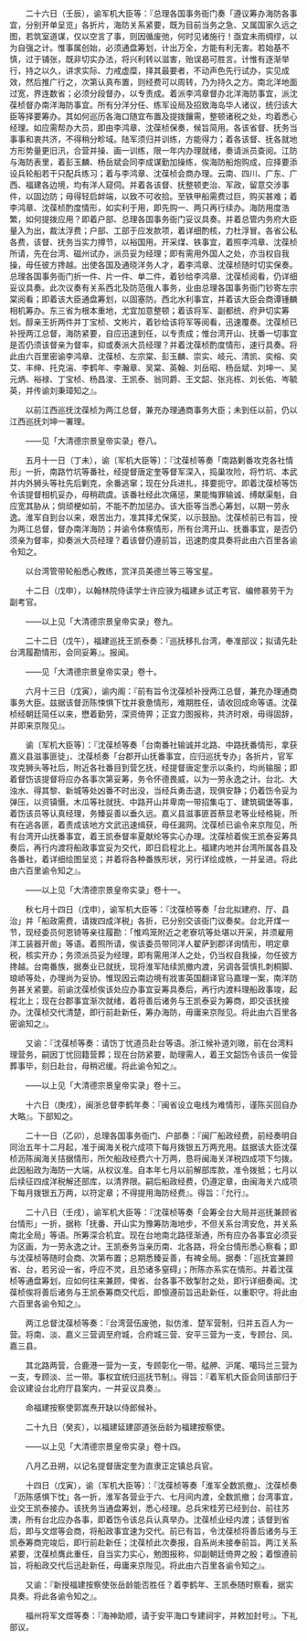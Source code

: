<!-- { "loadSidebar": true } -->
　　二十六日（壬辰），谕军机大臣等：『总理各国事务衙门奏「遵议筹办海防各事宜，分别开单呈览」各折片，海防关系紧要，既为目前当务之急、又属国家久远之图，若筑室道谋，仅以空言了事，则因循废弛，何时见诸施行！亟宜未雨绸缪，以为自强之计。惟事属创始，必须通盘筹划，计出万全，方能有利无害。若始基不慎，过于铺张，既非切实办法，将兴利转以滋害，贻误曷可胜言。计惟有逐渐举行，持之以久，讲求实际、力戒虚糜，择其最要者，不动声色先行试办，实见成效，然后推广行之，次第认真布置，则经费可以周转，乃为持久之方。南北洋地面过宽，界连数省；必须分段督办，以专责成。着派李鸿章督办北洋海防事宜，派沈葆桢督办南洋海防事宜。所有分洋分任、练军设局及招致海岛华人诸议，统归该大臣等择要筹办。其如何巡历各海口随宜布置及提拨饟需，整顿诸税之处，均着悉心经理。如应需帮办大员，即由李鸿章、沈葆桢保奏，候旨简用。各该省督、抚务当事事和衷共济，不得稍分畛域。陆军须归并训练，方能得力；着各该督、抚各就地方形势量更旧汛，合营并操、画一训练，限一年内办理就绪，奏请派员查阅。江防与海防表里，着彭玉麟、杨岳斌会同李成谋勤加操练，俟海防船炮购成，应择要添设兵轮船若干只配兵练习；着与李鸿章、沈葆桢会商办理。云南、四川、广东、广西、福建各边境，均有洋人窥伺。并着各该督、抚整顿吏治、军政，留意交涉事件，以固边防；毋得轻启衅端，以致不可收拾。至铁甲船需费过巨，购买甚难；着李鸿章、沈葆桢酌度情形，如实利于用，即先购一、两只再行续办。海防用度浩繁，如何提拨应用？即着户部、总理各国事务衙门妥议具奏。并着总管内务府大臣量入为出，裁汰浮费；户部、工部于应发款项，着详细酌核，力杜浮冒。各省公私各费，该督、抚务当实力撙节，以裕国用。开采煤、铁事宜，着照李鸿章、沈葆桢所请，先在台湾、磁州试办，派员妥为经理；即有需用外国人之处，亦当权自我操，毋任彼方搀越。出使各国及通晓洋务人才，着李鸿章、沈葆桢随时切实保奏。总理各国事务衙门折一件、片一件、单二件，着钞给李鸿章、沈葆桢阅看，仍详细妥议具奏。此次议奏有关系西北及防范俄人事务，业由总理各国事务衙门钞寄左宗棠阅看；即着该大臣通盘筹划，以固塞防。西北水利事宜，并着该大臣会商谭锺麟相机筹办。东三省为根本重地，尤宜加意整顿；着该将军、副都统、府尹切实筹划。醇亲王折两件并丁宝桢、文彬片，着钞给该将军等阅看，迅速覆奏。沈葆桢已补授两江总督，海防紧要，自应迅速到任，以专责成；惟台湾开山、抚番一切事宜是否仍须该督亲为督率，抑或奏派大员经理？并着沈葆桢酌度情形，速行具奏。将此由六百里密谕李鸿章、沈葆桢、左宗棠、彭玉麟、崇实、岐元、清凯、奕榕、奕艾、丰绅、托克湍、李鹤年、李瀚章、吴棠、英翰、刘岳昭、杨岳斌、刘坤一、吴元炳、裕禄、丁宝桢、杨昌浚、王凯泰、翁同爵、王文韶、张兆栋、刘长佑、岑毓英，并传谕刘秉璋知之』。

　　以前江西巡抚沈葆桢为两江总督，兼充办理通商事务大臣；未到任以前，仍以江西巡抚刘坤一署理。

　　——见「大清德宗景皇帝实录」卷八。

　　五月十一日（丁未），谕〔军机大臣等〕：『沈葆桢等奏「南路剿番攻克各社情形」一折，南路竹坑等番社，经提督唐定奎等督军深入，捣巢攻险，将竹坑、本武并内外狮头等社先后剿克，余番逃窜；现在分兵进扎，择要扼守。即着沈葆桢等饬令该提督相机妥办，母稍疏虞。该番社经此次痛惩，果能悔罪输诚、缚献渠魁，自应宽其胁从；倘顽梗如前，不能不酌加惩办。该大臣等当悉心筹划，以期一劳永逸。淮军自到台以来，艰苦出力，准其择尤保奖，以示鼓励。沈葆桢前已有旨，授为两江总督，督办南洋海防；并谕令体察情形，所有台湾开山、抚番事宜，是否仍须亲为督率，抑奏派大员经理？着该督仍遵前旨，迅速酌度具奏将此由六百里各谕令知之。

　　以台湾管带轮船悉心教练，赏洋员美德兰等三等宝星。

　　十二日（戊申），以翰林院侍读学士许应骙为福建乡试正考官、编修慕劳干为副考官。

　　——以上见「大清德宗景皇帝实录」卷九。

　　二十二日（戊午），福建巡抚王凯泰奏：『巡抚移扎台湾，奉准部议；拟请先赴台湾履勘情形，会同妥筹』。报闻。

　　——见「大清德宗景皇帝实录」卷十。

　　六月十三日（戊寅），谕内阁：『前有旨令沈葆桢补授两江总督，兼充办理通商事务大臣。兹据该督沥陈悚惧下忱并衰惫情形，难期胜任，请收回成命等语。沈葆桢经朝廷简任以来，懋着勤劳，深资倚畀；正宜力图报称，共济时艰，毋得固辞，并即来京陛见』。

　　谕〔军机大臣等〕：『沈葆桢等奏「台南番社输诚并北路、中路抚番情形，拿获嘉义县滋事匪徒」、沈葆桢奏「台郡开山抚番事宜，应归巡抚专办」各折片，官军攻克狮头等社后，附近各社番目到营乞抚，经提督唐定奎示以条约，均尚输服；即着督饬该提督将应办各事次第妥筹，务令怀德畏威，以为一劳永逸之计。台北、大浊水、得其黎、新城等处凶番不时出没，当经兵勇击退，现俱安静；仍着饬令妥为弹压，以资镇慑。木瓜等社就抚、中路开山并卑南一带招集屯丁、建筑碉堡等事，着饬该员等认真经理，务臻妥善以垂久远。嘉义县滋事匪首蔡显老等业经格毙，所有在逃各匪，着责成该地方文武迅速缉获，毋任漏网。沈葆桢已谕令来京陛见，所有台湾开山抚番事宜，着王凯泰督率夏献纶等实心办理。沈葆桢着俟王凯泰妥筹具奏后，再行内渡将船政事宜妥为交代，即日启程北上。福建内地并台湾所属各县及各番社，着详细绘图呈览；并着将各种番族形状，另行详绘成帙，一并呈进。将此由六百里谕令知之』。

　　——以上见「大清德宗景皇帝实录」卷十一。

　　秋七月十四日（戊申），谕军机大臣等：『沈葆桢等奏「台北拟建府、厅、县治」并「船政需费，请拨四成洋税」各折，已分别交该衙门议奏矣。台北开煤一节，现经委员何恩锜等亲往履勘：「惟鸡笼附近之老寮坑等处堪以开采，并须雇用洋工装器开凿」等语。着照所请，俟该委员带同洋人翟萨到郡详询情形，明定章税，核实开办；务须派员妥为经理，即有需用洋人之处，仍当权自我操，勿任彼方搀越。台南番族，据奏业已就抚，现将淮军陆续凯撤内渡，另调各营慎扎刺桐脚、琅峤等处，办理尚为妥协。惟现因云南边境有戕害英国翻译官马嘉理一案，南洋防务甚关紧要。前谕沈葆桢俟该处应办事宜妥筹具奏后，再行内渡料理船政事竣，起程北上；现在台郡事宜渐次就绪，着将善后诸务与王凯泰妥为筹商，即交该抚接办。沈葆桢交代清楚，即行前赴新任，筹办海防，毋庸来京陛见。将此由六百里各密谕知之』。

　　又谕：『沈葆桢等奏：请饬丁忧道员赴台等语。浙江候补道刘璈，前在台湾料理营务，嗣因丁忧回籍营葬；现在台防紧要，助理需人，着王文韶饬令该员一俟营葬事毕，刻日赴台，母稍迟缓。将此谕令知之』。

　　——以上见「大清德宗景皇帝实录」卷十三。

　　十六日（庚戌），闽浙总督李鹤年奏：『闽省设立电线为难情形，谨陈买回自办大略』。下部知之。

　　二十一日（乙卯），总理各国事务衙门、户部奏：『闽厂船政经费，前经奏明自同治五年十二月起，准于闽海关税六成项下每月拨银五万两充用。兹据该大臣沈葆桢沥陈闽海关拮据情形，所欠船政经费六十万两，恳将闽海关洋税四成项下匀拨。此因船政为海防一大端，从权议准。自本年七月以前解部库款，准令拨抵；七月以后续征四成洋税解还部库，以清界限。嗣后船政经费，仍遵定章，由闽海关六成项下每月拨银五万两，以符定章；不得提用海防经费』。得旨：『允行』。

　　二十八日（壬戌），谕军机大臣等：『沈葆桢等奏「会筹全台大局并巡抚兼顾省台情形」一折，据称「抚番、开山实为豫筹防海地步，不但关系台湾安危，并关系南北全局」等语。所筹深合机宜。现在台地南北路径渐通，所有应办各事宜必须妥为区画，为一劳永逸之计。王凯泰务当亲历南、北各路，将全台情形悉心察看；即与沈葆桢等随时会商、次第布置；总期悉臻妥善，有裨全局。据奏：「巡抚宜兼顾省、台，若另设一省，呼应不灵，且恐诸多窒碍」；所陈亦系实在情形。并着沈葆桢等通盘筹划，应如何往来兼顾，俾省、台各事不致掣肘之处，即行详细奏闻。沈葆桢俟将善后诸务与王凯泰筹商交代后，即懔遵前旨迅赴新任，以重职守。将此由六百里各谕令知之』。

　　两江总督沈葆桢等奏：『台湾营伍废弛，拟仿淮、楚军营制，归并五百人为一营。将南、淡、嘉义三营调至府城，合府城三营、安平三营为一支，专顾台、凤、嘉三县。

　　其北路两营，合鹿港一营为一支，专顾彰化一带。艋舺、沪尾、噶玛兰三营为一支，专顾淡、兰一带。事权宜统归巡抚节制』。得旨：『着军机大臣会同该部归于会议建设台北府厅县案内，一并妥议具奏』。

　　命福建按察使郭嵩焘开缺以侍郎候补。

　　二十九日（癸亥），以福建延建邵道张岳龄为福建按察使。

　　——以上见「大清德宗景皇帝实录」卷十四。

　　八月乙丑朔，以记名提督唐定奎为直隶正定镇总兵官。

　　十四日（戊寅），谕〔军机大臣等〕：『沈葆桢等奏「淮军全数凯撤」、沈葆桢奏「沥陈感惧下忱」各一折，淮军各营业于六、七月间内渡，全数凯撤；台湾事宜，业交王凯泰接办。该抚务当通盘筹划，悉心经理。总兵宋桂芳已经到台、前往苏澳，所有台北应办各事，即着饬令该总兵认真举办。沈葆桢业经内渡；该督到省后，即与文煜等会商，将船政事宜速为交代。前已有旨，令沈葆桢将善后诸务与王凯泰筹商完竣后，即行前赴新任；沈葆桢此次奏报，自系尚未接奉前旨。两江关系紧要，沈葆桢膺此重任，自当实力实心，勉图报称，仰副朝廷倚畀之殷；着懔遵前旨，将船政交代后迅赴新任，毋庸来京陛见。将此由六百里各谕令知之』。

　　又谕：『新授福建按察使张岳龄能否胜任？着李鹤年、王凯泰随时察看，据实具奏。将此各谕令知之』。

　　福州将军文煜等奏：『海神助顺，请于安平海口专建祠宇，并敕加封号』。下礼部议。

